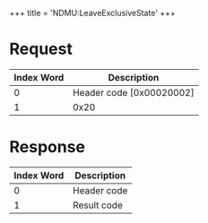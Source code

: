 +++
title = 'NDMU:LeaveExclusiveState'
+++

# Request

| Index Word | Description                |
|------------|----------------------------|
| 0          | Header code \[0x00020002\] |
| 1          | 0x20                       |

# Response

| Index Word | Description |
|------------|-------------|
| 0          | Header code |
| 1          | Result code |